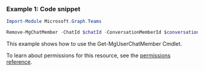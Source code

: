 ### Example 1: Code snippet

```powershellImport-Module Microsoft.Graph.Teams

Remove-MgChatMember -ChatId $chatId -ConversationMemberId $conversationMemberId
```
This example shows how to use the Get-MgUserChatMember Cmdlet.
To learn about permissions for this resource, see the [permissions reference](/graph/permissions-reference).

